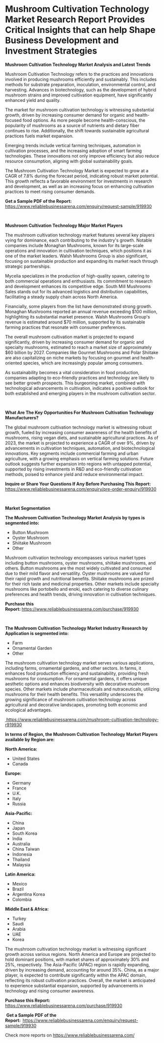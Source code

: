<p><h1>Mushroom Cultivation Technology Market Research Report Provides Critical Insights that can help Shape Business Development and Investment Strategies</h1></p><p><strong>Mushroom Cultivation Technology Market Analysis and Latest Trends</strong></p>
<p><p>Mushroom Cultivation Technology refers to the practices and innovations involved in producing mushrooms efficiently and sustainably. This includes methods for substrate preparation, inoculation, environmental control, and harvesting. Advances in biotechnology, such as the development of hybrid mushroom strains and improved cultivation equipment, have significantly enhanced yield and quality. </p><p>The market for mushroom cultivation technology is witnessing substantial growth, driven by increasing consumer demand for organic and health-focused food options. As more people become health-conscious, the popularity of mushrooms as a source of nutrients and dietary fiber continues to rise. Additionally, the shift towards sustainable agricultural practices fuels market expansion. </p><p>Emerging trends include vertical farming techniques, automation in cultivation processes, and the increasing adoption of smart farming technologies. These innovations not only improve efficiency but also reduce resource consumption, aligning with global sustainability goals. </p><p>The Mushroom Cultivation Technology Market is expected to grow at a CAGR of 7.8% during the forecast period, indicating robust market potential. This growth reflects a favorable environment for investments in research and development, as well as an increasing focus on enhancing cultivation practices to meet rising consumer demands.</p></p>
<p><strong>Get a Sample PDF of the Report:&nbsp;</strong> <a href="https://www.reliablebusinessarena.com/enquiry/request-sample/919930?utm_campaign=3010&utm_medium=2&utm_source=Github&utm_content=ia&utm_term=06032025&utm_id=mushroom-cultivation-technology">https://www.reliablebusinessarena.com/enquiry/request-sample/919930</a></p>
<p>&nbsp;</p>
<p><strong>Mushroom Cultivation Technology Major Market Players</strong></p>
<p><p>The mushroom cultivation technology market features several key players vying for dominance, each contributing to the industry's growth. Notable companies include Monaghan Mushrooms, known for its large-scale operations and innovation in cultivation techniques, which positions it as one of the market leaders. Walsh Mushrooms Group is also significant, focusing on sustainable production and expanding its market reach through strategic partnerships.</p><p>Mycelia specializes in the production of high-quality spawn, catering to both commercial operations and enthusiasts. Its commitment to research and development enhances its competitive edge. South Mill Mushrooms Sales stands out for its advanced logistics and distribution capabilities, facilitating a steady supply chain across North America.</p><p>Financially, some players from the list have demonstrated strong growth. Monaghan Mushrooms reported an annual revenue exceeding $100 million, highlighting its substantial market presence. Walsh Mushrooms Group's revenue is estimated around $70 million, supported by its sustainable farming practices that resonate with consumer preferences. </p><p>The overall mushroom cultivation market is projected to expand significantly, driven by increasing consumer demand for organic and specialty mushrooms, estimated to reach a market size of approximately $60 billion by 2027. Companies like Gourmet Mushrooms and Polar Shiitake are also capitalizing on niche markets by focusing on gourmet and health-oriented species, which are increasingly popular among consumers.</p><p>As sustainability becomes a vital consideration in food production, companies adapting to eco-friendly practices and technology are likely to see better growth prospects. This burgeoning market, combined with technological advancements in cultivation, indicates a positive outlook for both established and emerging players in the mushroom cultivation sector.</p></p>
<p>&nbsp;</p>
<p><strong>What Are The Key Opportunities For Mushroom Cultivation Technology Manufacturers?</strong></p>
<p><p>The global mushroom cultivation technology market is witnessing robust growth, fueled by increasing consumer awareness of the health benefits of mushrooms, rising vegan diets, and sustainable agricultural practices. As of 2023, the market is projected to experience a CAGR of over 9%, driven by advancements in cultivation techniques, automation, and biotechnological innovations. Key segments include commercial farming and urban agriculture, with a growing emphasis on vertical farming solutions. Future outlook suggests further expansion into regions with untapped potential, supported by rising investments in R&D and eco-friendly cultivation methods, poised to enhance yield and reduce environmental impact.</p></p>
<p><strong>Inquire or Share Your Questions If Any Before Purchasing This Report:</strong> <a href="https://www.reliablebusinessarena.com/enquiry/pre-order-enquiry/919930?utm_campaign=3010&utm_medium=2&utm_source=Github&utm_content=ia&utm_term=06032025&utm_id=mushroom-cultivation-technology">https://www.reliablebusinessarena.com/enquiry/pre-order-enquiry/919930</a></p>
<p>&nbsp;</p>
<p><strong>Market Segmentation</strong></p>
<p><strong>The Mushroom Cultivation Technology Market Analysis by types is segmented into:</strong></p>
<p><ul><li>Button Mushroom</li><li>Oyster Mushroom</li><li>Shiitake Mushroom</li><li>Other</li></ul></p>
<p><p>Mushroom cultivation technology encompasses various market types including button mushrooms, oyster mushrooms, shiitake mushrooms, and others. Button mushrooms are the most widely cultivated and consumed due to their mild flavor and versatility. Oyster mushrooms are valued for their rapid growth and nutritional benefits. Shiitake mushrooms are prized for their rich taste and medicinal properties. Other markets include specialty mushrooms like portobello and enoki, each catering to diverse culinary preferences and health trends, driving innovation in cultivation techniques.</p></p>
<p><strong>Purchase this Report:&nbsp;</strong><a href="https://www.reliablebusinessarena.com/purchase/919930?utm_campaign=3010&utm_medium=2&utm_source=Github&utm_content=ia&utm_term=06032025&utm_id=mushroom-cultivation-technology">https://www.reliablebusinessarena.com/purchase/919930</a></p>
<p>&nbsp;</p>
<p><strong>The Mushroom Cultivation Technology Market Industry Research by Application is segmented into:</strong></p>
<p><ul><li>Farm</li><li>Ornamental Garden</li><li>Other</li></ul></p>
<p><p>The mushroom cultivation technology market serves various applications, including farms, ornamental gardens, and other sectors. In farms, it enhances food production efficiency and sustainability, providing fresh mushrooms for consumption. For ornamental gardens, it offers unique aesthetic options and enhances biodiversity with decorative mushroom species. Other markets include pharmaceuticals and nutraceuticals, utilizing mushrooms for their health benefits. This versatility underscores the growing significance of mushroom cultivation technology across agricultural and decorative landscapes, promoting both economic and ecological advantages.</p></p>
<p><a href="https://www.reliablebusinessarena.com/mushroom-cultivation-technology-r919930?utm_campaign=3010&utm_medium=2&utm_source=Github&utm_content=ia&utm_term=06032025&utm_id=mushroom-cultivation-technology">&nbsp;https://www.reliablebusinessarena.com/mushroom-cultivation-technology-r919930</a></p>
<p><strong>In terms of Region, the Mushroom Cultivation Technology Market Players available by Region are:</strong></p>
<p>
    <p> <strong> North America: </strong>
        <ul>
            <li>United States</li>
            <li>Canada</li>
        </ul>
        </p> 
    <p> <strong> Europe: </strong>
        <ul>
            <li>Germany</li>
            <li>France</li>
            <li>U.K.</li>
            <li>Italy</li>
            <li>Russia</li>
        </ul>
        </p> 
    <p> <strong> Asia-Pacific: </strong>
        <ul>
            <li>China</li>
            <li>Japan</li>
            <li>South Korea</li>
            <li>India</li>
            <li>Australia</li>
            <li>China Taiwan</li>
            <li>Indonesia</li>
            <li>Thailand</li>
            <li>Malaysia</li>
        </ul>
        </p> 
    <p> <strong> Latin America: </strong>
        <ul>
            <li>Mexico</li>
            <li>Brazil</li>
            <li>Argentina Korea</li>
            <li>Colombia</li>
        </ul>
        </p> 
    <p> <strong> Middle East & Africa: </strong>
        <ul>
            <li>Turkey</li>
            <li>Saudi</li>
            <li>Arabia</li>
            <li>UAE</li>
            <li>Korea</li>
        </ul>
    </p>
    </p>
<p><p>The mushroom cultivation technology market is witnessing significant growth across various regions. North America and Europe are projected to hold dominant positions, with market shares of approximately 30% and 25%, respectively. The Asia-Pacific (APAC) region is rapidly expanding, driven by increasing demand, accounting for around 35%. China, as a major player, is expected to contribute significantly within the APAC domain, reflecting its robust cultivation practices. Overall, the market is anticipated to experience substantial expansion, supported by advancements in technology and rising consumer awareness.</p></p>
<p><strong>Purchase this Report: </strong><a href="https://www.reliablebusinessarena.com/purchase/919930?utm_campaign=3010&utm_medium=2&utm_source=Github&utm_content=ia&utm_term=06032025&utm_id=mushroom-cultivation-technology">https://www.reliablebusinessarena.com/purchase/919930</a></p>
<p>&nbsp;<strong>Get a Sample PDF of the Report:&nbsp;&nbsp;</strong><a href="https://www.reliablebusinessarena.com/enquiry/request-sample/919930?utm_campaign=3010&utm_medium=2&utm_source=Github&utm_content=ia&utm_term=06032025&utm_id=mushroom-cultivation-technology">https://www.reliablebusinessarena.com/enquiry/request-sample/919930</a></p>
<p><strong></strong></p>
<p>Check more reports on <a href="https://www.reliablebusinessarena.com/?utm_campaign=3010&utm_medium=2&utm_source=Github&utm_content=ia&utm_term=06032025&utm_id=mushroom-cultivation-technology">https://www.reliablebusinessarena.com/</a></p>